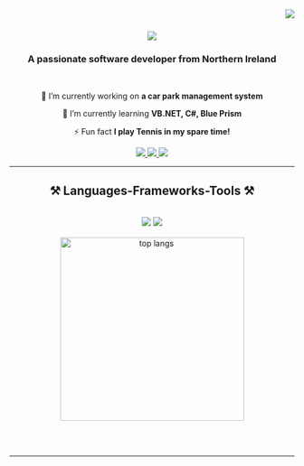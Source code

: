<img align="right" src="https://visitor-badge.laobi.icu/badge?page_id=jNev75.jNev75" />

<h1 align="center">
  <a href="https://git.io/typing-svg">
    <img src="https://readme-typing-svg.herokuapp.com/?font=Righteous&size=35&center=true&vCenter=true&width=500&height=70&duration=4000&lines=Hi+There!+👋;+I'm+James+Neville!;" />
  </a>
</h1>

<h3 align="center">A passionate software developer from Northern Ireland</h3>

<br/>

<div align="center">
 
 🔭 I’m currently working on **a car park management system**
 
 🌱 I’m currently learning **VB.NET, C#, Blue Prism**

⚡ Fun fact **I play Tennis in my spare time!**

 </div>
 
<div align="center"> 
  <a href="mailto:nevillejam1@gmail.com">
    <img src="https://img.shields.io/badge/Gmail-333333?style=for-the-badge&logo=gmail&logoColor=red" />
  </a>
  <a href="https://uk.linkedin.com/in/james-neville-64999717b" target="_blank">
    <img src="https://img.shields.io/badge/LinkedIn-0077B5?style=for-the-badge&logo=linkedin&logoColor=white" target="_blank" />
  </a>
  <a href="https://github.com/jnev75" target="_blank">
     <img src="https://img.shields.io/badge/Portfolio-FF5722?style=for-the-badge&logo=todoist&logoColor=white" target="_blank" /> <!-- sqlite, safari, google-chrome are other good icon options -->
  </a>
</div>

 <hr/>
 
<h2 align="center">⚒️ Languages-Frameworks-Tools ⚒️</h2>
<br/>
<div align="center">
    <img src="https://skillicons.dev/icons?i=cs,vb,dotnet,blueprism,mysql,json,xml,xunit,py,django,sqlite" />
    <img src="https://skillicons.dev/icons?i=visualstudio,vscode" /><br>
</div>
<br>
<div align=center>
  <img width=325 align="center" src="https://github-readme-stats-salesp07.vercel.app/api/top-langs/?    username=salesp07&hide=HTML&langs_count=8&layout=compact&theme=react&border_radius=10&size_weight=0.5&count_weight=0.5&exclude_repo=github-readme-stats" alt="top langs" />
</div>

<br/><br/>

<hr/>
